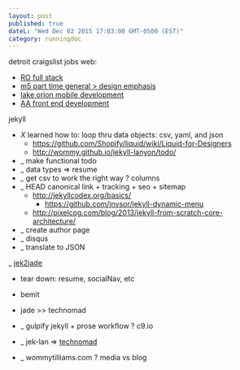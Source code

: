 ```yaml
---
layout: post
published: true
dateL: "Wed Dec 02 2015 17:03:00 GMT-0500 (EST)"
category: runningdoc
---
```


detroit craigslist jobs web:

- [RO full stack ](https://detroit.craigslist.org/okl/web/5331939890.html)
- [m5 part time general > design emphasis](https://detroit.craigslist.org/okl/web/5312306951.html)
- [lake orion mobile development](https://detroit.craigslist.org/okl/web/5309776445.html)
- [AA front end development](https://toledo.craigslist.org/web/5338283761.html)

jekyll

- _X_ learned how to: loop thru data objects: csv, yaml, and json  
    - <https://github.com/Shopify/liquid/wiki/Liquid-for-Designers>
    - <http://wommy.github.io/jekyll-lanyon/todo/>
- _ make functional todo
- _ data types => resume
- _ get csv to work the right way ? columns
- _ HEAD canonical link + tracking + seo + sitemap
    - <http://jekyllcodex.org/basics/>
        - <https://github.com/jnvsor/jekyll-dynamic-menu>
    - <http://pixelcog.com/blog/2013/jekyll-from-scratch-core-architecture/>
- _ create author page
- _ disqus
- _ translate to JSON

_ [jek2jade](http://jek2jade-wommy.c9.io:8080/resume.html) 

- tear down: resume, socialNav, etc
- bemit
- jade >> technomad

- _ gulpify jekyll + prose workflow ? c9.io
- _ jek-lan => [technomad](https://github.com/wommy/technomad)
- _ wommytilliams.com ? media vs blog